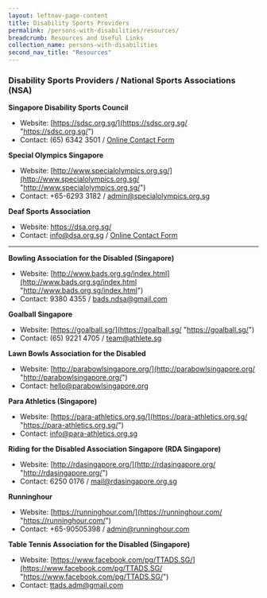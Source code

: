 ```yaml
---
layout: leftnav-page-content
title: Disability Sports Providers
permalink: /persons-with-disabilities/resources/
breadcrumb: Resources and Useful Links
collection_name: persons-with-disabilities
second_nav_title: "Resources"
---
```


### Disability Sports Providers / National Sports Associations (NSA)

**Singapore Disability Sports Council**
- Website: [https://sdsc.org.sg/](https://sdsc.org.sg/ "https://sdsc.org.sg/")
- Contact: (65) 6342 3501 / [Online Contact Form](https://sdsc.org.sg/contact/ "Online Contact Form")

**Special Olympics Singapore**
- Website: [http://www.specialolympics.org.sg/](http://www.specialolympics.org.sg/ "http://www.specialolympics.org.sg/")
- Contact: +65-6293 3182 / admin@specialolympics.org.sg

**Deaf Sports Association**
- Website: https://dsa.org.sg/
- Contact: info@dsa.org.sg / [Online Contact Form](https://dsa.org.sg/contact-us/ "Online Contact Form")


------------

**Bowling Association for the Disabled (Singapore)**
- Website: [http://www.bads.org.sg/index.html](http://www.bads.org.sg/index.html "http://www.bads.org.sg/index.html")
- Contact:  9380 4355 / bads.ndsa@gmail.com

**Goalball Singapore**
- Website: [https://goalball.sg/](https://goalball.sg/ "https://goalball.sg/")
- Contact:  (65) 9221 4705 / team@athlete.sg

**Lawn Bowls Association for the Disabled**
- Website: [http://parabowlsingapore.org/](http://parabowlsingapore.org/ "http://parabowlsingapore.org/")
- Contact: hello@parabowlsingapore.org

**Para Athletics (Singapore)**
- Website: [https://para-athletics.org.sg/](https://para-athletics.org.sg/ "https://para-athletics.org.sg/")
- Contact:  info@para-athletics.org.sg

**Riding for the Disabled Association Singapore (RDA Singapore)**
- Website: [http://rdasingapore.org/](http://rdasingapore.org/ "http://rdasingapore.org/")
- Contact:  6250 0176 / mail@rdasingapore.org.sg

**Runninghour**
- Website: [https://runninghour.com/](https://runninghour.com/ "https://runninghour.com/")
- Contact: +65-90505398 / admin@runninghour.com

**Table Tennis Association for the Disabled (Singapore)**
- Website: [https://www.facebook.com/pg/TTADS.SG/](https://www.facebook.com/pg/TTADS.SG/ "https://www.facebook.com/pg/TTADS.SG/")
- Contact: ttads.adm@gmail.com 



